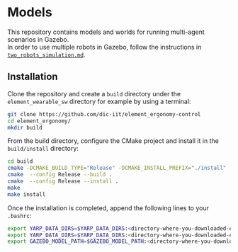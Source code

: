 # Models
This repository contains models and worlds for running multi-agent scenarios in Gazebo.  
In order to use multiple robots in Gazebo, follow the instructions in [`two_robots_simulation.md`](https://github.com/icub-tech-iit/documentation/blob/master/docs/icub_setup_multiple_robots/two_robots_simulation.md).

## Installation
Clone the repository and create a `build` directory under the `element_wearable_sw` directory for example by using a terminal:

~~~bash
git clone https://github.com/dic-iit/element_ergonomy-control
cd element_ergonomy/
mkdir build
~~~

From the build directory, configure the CMake project and install it in the `build/install` directory:

```bash
cd build
cmake -DCMAKE_BUILD_TYPE="Release" -DCMAKE_INSTALL_PREFIX="./install" ..
cmake  --config Release --build .
cmake  --config Release --install . 
make
make install
```

Once the installation is completed, append the following lines to your `.bashrc`:

```bash
export YARP_DATA_DIRS=$YARP_DATA_DIRS:<directory-where-you-downloaded-element_ergonomy-control>/build/install/share/ergonomy-control
export YARP_DATA_DIRS=$YARP_DATA_DIRS:<directory-where-you-downloaded-element_ergonomy-control>/build/install/share/ergonomy-control/robots
export GAZEBO_MODEL_PATH=$GAZEBO_MODEL_PATH:<directory-where-you-downloaded-element_ergonomy-control>/build/install/share/ergonomy-control/robots
```

